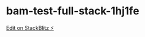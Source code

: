 # bam-test-full-stack-1hj1fe

[Edit on StackBlitz ⚡️](https://stackblitz.com/edit/bam-test-full-stack-1hj1fe)